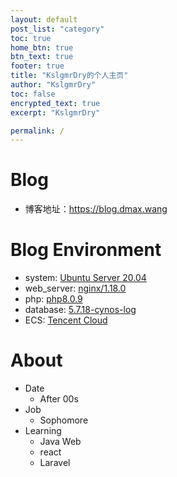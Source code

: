 ```yaml
---
layout: default
post_list: "category"
toc: true
home_btn: true
btn_text: true
footer: true
title: "KslgmrDry的个人主页"
author: "KslgmrDry"
toc: false
encrypted_text: true
excerpt: "KslgmrDry"

permalink: /
---
```



# Blog

* 博客地址：<a href="https://blog.dmax.wang">https://blog.dmax.wang</a>

# Blog Environment

* system: <a href="https://ubuntu.com/">Ubuntu Server 20.04</a>
* web_server: <a href="http://nginx.org/">nginx/1.18.0</a>
* php: <a href="https://www.php.net/">php8.0.9</a>
* database: <a href="https://console.cloud.tencent.com/cynosdb">5.7.18-cynos-log</a>
* ECS: <a href="https://cloud.tencent.com/">Tencent Cloud</a>

# About

* Date
	* After 00s
* Job
	* Sophomore
* Learning
	* Java Web
	* react
	* Laravel 